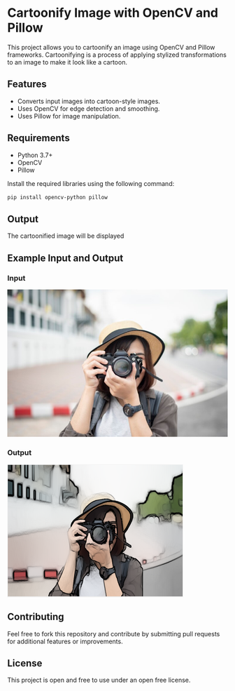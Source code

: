# Cartoonify Image with OpenCV and Pillow

This project allows you to cartoonify an image using OpenCV and Pillow frameworks. Cartoonifying is a process of applying stylized transformations to an image to make it look like a cartoon.

## Features

- Converts input images into cartoon-style images.
- Uses OpenCV for edge detection and smoothing.
- Uses Pillow for image manipulation.

## Requirements

- Python 3.7+
- OpenCV
- Pillow

Install the required libraries using the following command:
```bash
pip install opencv-python pillow
```

## Output
The cartoonified image will be displayed

## Example Input and Output
### Input
![Input Image](img_photographer.jpg)

### Output
![Cartoonified Image](img_photographer_cartoonify.PNG)

## Contributing
Feel free to fork this repository and contribute by submitting pull requests for additional features or improvements.

## License
This project is open and free to use under an open free license.